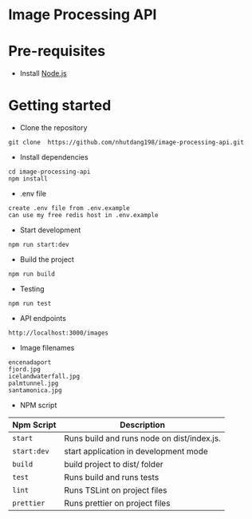 # Image Processing API

# Pre-requisites

- Install [Node.js](https://nodejs.org/en/)

# Getting started

- Clone the repository

```
git clone  https://github.com/nhutdang198/image-processing-api.git
```

- Install dependencies

```
cd image-processing-api
npm install
```

- .env file

```
create .env file from .env.example
can use my free redis host in .env.example
```

- Start development

```
npm run start:dev
```

- Build the project

```
npm run build
```

- Testing

```
npm run test
```

- API endpoints

```
http://localhost:3000/images
```

- Image filenames

```
encenadaport
fjord.jpg
icelandwaterfall.jpg
palmtunnel.jpg
santamonica.jpg
```

- NPM script

| Npm Script  | Description                                |
| ----------- | ------------------------------------------ |
| `start`     | Runs build and runs node on dist/index.js. |
| `start:dev` | start application in development mode      |
| `build`     | build project to dist/ folder              |
| `test`      | Runs build and runs tests                  |
| `lint`      | Runs TSLint on project files               |
| `prettier`  | Runs prettier on project files             |
